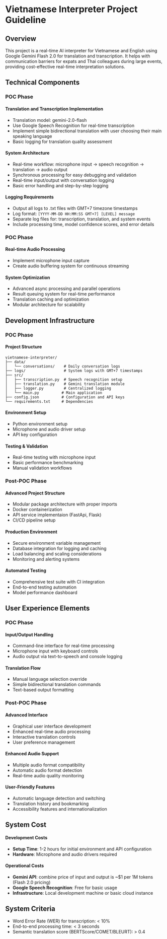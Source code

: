 # Vietnamese Interpreter Project Guideline

## Overview
This project is a real-time AI interpreter for Vietnamese and English using Google Gemini Flash 2.0 for translation and transcription. It helps with communication barriers for expats and Thai colleagues during large events, providing cost-effective real-time interpretation solutions.

## Technical Components

### POC Phase

#### Translation and Transcription Implementation
- Translation model: gemini-2.0-flash 
- Use Google Speech Recognition for real-time transcription
- Implement simple bidirectional translation with user choosing their main speaking language
- Basic logging for translation quality assessment

#### System Architecture
- Real-time workflow: microphone input → speech recognition → translation → audio output
- Synchronous processing for easy debugging and validation
- Real-time input/output with conversation logging
- Basic error handling and step-by-step logging

#### Logging Requirements
- Output all logs to .txt files with GMT+7 timezone timestamps
- Log format: `[YYYY-MM-DD HH:MM:SS GMT+7] [LEVEL] message`
- Separate log files for: transcription, translation, and system events
- Include processing time, model confidence scores, and error details

### POC Phase

#### Real-time Audio Processing
- Implement microphone input capture
- Create audio buffering system for continuous streaming

#### System Optimization
- Advanced async processing and parallel operations
- Result queuing system for real-time performance
- Translation caching and optimization
- Modular architecture for scalability

## Development Infrastructure

### POC Phase

#### Project Structure
```
vietnamese-interpreter/
├── data/
│   └── conversations/    # Daily conversation logs
├── logs/                 # System logs with GMT+7 timestamps
├── src/
│   ├── transcription.py  # Speech recognition setup
│   ├── translation.py    # Gemini translation module
│   ├── logger.py         # Centralized logging
│   └── main.py          # Main application
├── config.json          # Configuration and API keys
└── requirements.txt     # Dependencies
```

#### Environment Setup
- Python environment setup
- Microphone and audio driver setup
- API key configuration

#### Testing & Validation
- Real-time testing with microphone input
- Basic performance benchmarking
- Manual validation workflows

### Post-POC Phase

#### Advanced Project Structure
- Modular package architecture with proper imports
- Docker containerization
- API service implementaion (FastApi, Flask)
- CI/CD pipeline setup

#### Production Environment
- Secure environment variable management
- Database integration for logging and caching
- Load balancing and scaling considerations
- Monitoring and alerting systems

#### Automated Testing
- Comprehensive test suite with CI integration
- End-to-end testing automation
- Model performance dashboard

## User Experience Elements

### POC Phase

#### Input/Output Handling
- Command-line interface for real-time processing
- Microphone input with keyboard controls
- Audio output via text-to-speech and console logging

#### Translation Flow
- Manual language selection override
- Simple bidirectional translation commands
- Text-based output formatting

### Post-POC Phase

#### Advanced Interface
- Graphical user interface development
- Enhanced real-time audio processing
- Interactive translation controls
- User preference management

#### Enhanced Audio Support
- Multiple audio format compatibility
- Automatic audio format detection
- Real-time audio quality monitoring

#### User-Friendly Features
- Automatic language detection and switching
- Translation history and bookmarking
- Accessibility features and internationalization

## System Cost

#### Development Costs
- **Setup Time**: 1-2 hours for initial environment and API configuration
- **Hardware**: Microphone and audio drivers required

#### Operational Costs
- **Gemini API**: combine price of input and output is ~$1 per 1M tokens (Flash 2.0 pricing)
- **Google Speech Recognition**: Free for basic usage
- **Infrastructure**: Local development machine or basic cloud instance

## System Criteria
- Word Error Rate (WER) for transcription: < 10%
- End-to-end processing time: < 3 seconds
- Semantic translation score (BERTScore/COMET/BLEURT): > 0.4





